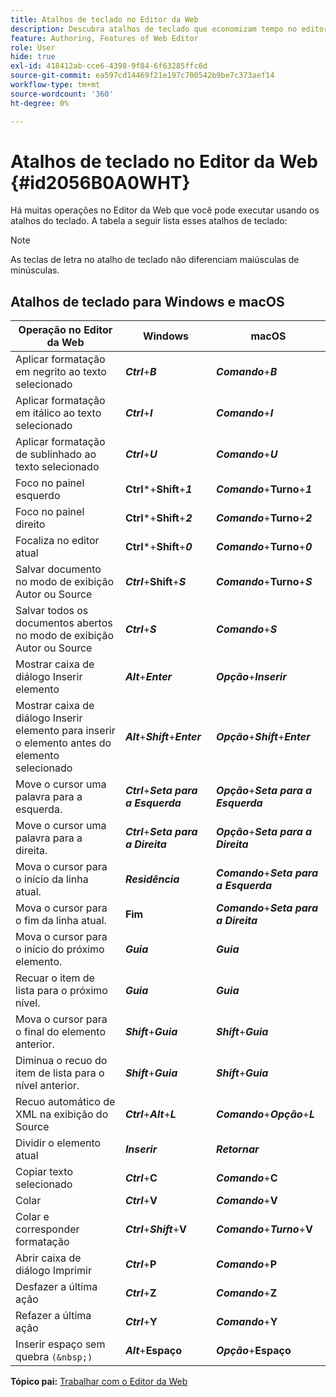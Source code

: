 ```yaml
---
title: Atalhos de teclado no Editor da Web
description: Descubra atalhos de teclado que economizam tempo no editor da Web do AEM Guides.
feature: Authoring, Features of Web Editor
role: User
hide: true
exl-id: 418412ab-cce6-4398-9f84-6f63285ffc6d
source-git-commit: ea597cd14469f21e197c700542b9be7c373aef14
workflow-type: tm+mt
source-wordcount: '360'
ht-degree: 0%

---
```


# Atalhos de teclado no Editor da Web {#id2056B0A0WHT}

Há muitas operações no Editor da Web que você pode executar usando os atalhos do teclado. A tabela a seguir lista esses atalhos de teclado:

>[!NOTE]
>
> As teclas de letra no atalho de teclado não diferenciam maiúsculas de minúsculas.

## Atalhos de teclado para Windows e macOS

| Operação no Editor da Web | Windows | macOS |
|-----------------------|-----------------|-----------------|
| Aplicar formatação em negrito ao texto selecionado | ***Ctrl***+***B*** | ***Comando***+***B*** |
| Aplicar formatação em itálico ao texto selecionado | ***Ctrl***+***I*** | ***Comando***+***I*** |
| Aplicar formatação de sublinhado ao texto selecionado | ***Ctrl***+***U*** | ***Comando***+***U*** |
| Foco no painel esquerdo | **Ctrl***+**Shift**+***1*** | ***Comando***+**Turno**+***1*** |
| Foco no painel direito | **Ctrl***+**Shift**+***2*** | ***Comando***+**Turno**+***2*** |
| Focaliza no editor atual | **Ctrl***+**Shift**+***0*** | ***Comando***+**Turno**+***0*** |
| Salvar documento no modo de exibição Autor ou Source | ***Ctrl***+**Shift**+***S*** | ***Comando***+**Turno**+***S*** |
| Salvar todos os documentos abertos no modo de exibição Autor ou Source | ***Ctrl***+***S*** | ***Comando***+***S*** |
| Mostrar caixa de diálogo Inserir elemento | ***Alt***+***Enter*** | ***Opção***+***Inserir*** |
| Mostrar caixa de diálogo Inserir elemento para inserir o elemento antes do elemento selecionado | ***Alt***+***Shift***+***Enter*** | ***Opção***+***Shift***+***Enter*** |
| Move o cursor uma palavra para a esquerda. | ***Ctrl***+***Seta para a Esquerda*** | ***Opção***+***Seta para a Esquerda*** |
| Move o cursor uma palavra para a direita. | ***Ctrl***+***Seta para a Direita*** | ***Opção***+***Seta para a Direita*** |
| Mova o cursor para o início da linha atual. | ***Residência*** | ***Comando***+***Seta para a Esquerda*** |
| Mova o cursor para o fim da linha atual. | **Fim** | ***Comando***+***Seta para a Direita*** |
| Mova o cursor para o início do próximo elemento. | ***Guia*** | ***Guia*** |
| Recuar o item de lista para o próximo nível. | ***Guia*** | ***Guia*** |
| Mova o cursor para o final do elemento anterior. | ***Shift***+***Guia*** | ***Shift***+***Guia*** |
| Diminua o recuo do item de lista para o nível anterior. | ***Shift***+***Guia*** | ***Shift***+***Guia*** |
| Recuo automático de XML na exibição do Source | ***Ctrl***+***Alt***+***L*** | ***Comando***+***Opção***+***L*** |
| Dividir o elemento atual | ***Inserir*** | ***Retornar*** |
| Copiar texto selecionado | ***Ctrl***+**C** | ***Comando***+**C** |
| Colar | ***Ctrl***+**V** | ***Comando***+**V** |
| Colar e corresponder formatação | ***Ctrl***+***Shift***+**V** | ***Comando***+***Turno***+**V** |
| Abrir caixa de diálogo Imprimir | ***Ctrl***+**P** | ***Comando***+**P** |
| Desfazer a última ação | ***Ctrl***+**Z** | ***Comando***+**Z** |
| Refazer a última ação | ***Ctrl***+**Y** | ***Comando***+**Y** |
| Inserir espaço sem quebra `(&nbsp;)` | ***Alt***+**Espaço** | ***Opção***+**Espaço** |

**Tópico pai:** [Trabalhar com o Editor da Web](web-editor.md)
